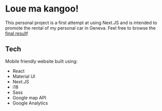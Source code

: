 # Loue ma kangoo!

This personal project is a first attempt at using Next.JS and is intended to promote the rental of my personal car in Geneva.
Feel free to browse the [final result](https://louemakangoo.ch)!

## Tech

Mobile friendly website built using:

- React
- Material UI
- Next.JS
- i18
- Sass
- Google map API
- Google Analytics
